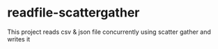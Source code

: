 # readfile-scattergather
This project reads csv &amp; json file concurrently using scatter gather and writes it
